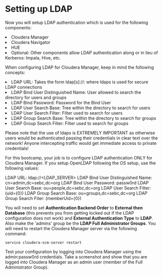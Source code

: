 # Setting up LDAP

Now you will setup LDAP authentication which is used for the following components:

<li>Cloudera Manager</li>
<li>Cloudera Navigator</li>
<li>HUE</li>
<li>Optional: Other components allow LDAP authentication along or in lieu of Kerberos: Impala, Hive, etc.</li>

When configuring LDAP for Cloudera Manager, keep in mind the following concepts:

<li>LDAP URL: Takes the form ldap[s]://<LDAP_SERVER>:<PORT> where ldaps is used for secure LDAP connections</li>
<li>LDAP Bind User Distinguished Name: User allowed to search the directory for users and groups</li>
<li>LDAP Bind Password: Password for the Bind User</li>
<li>LDAP User Search Base: Tree within the directory to search for users</li>
<li>LDAP User Search Filter: Filter used to search for users</li>
<li>LDAP Group Search Base: Tree within the directory to search for groups</li>
<li>LDAP Group Search Filter: Filter used to search for groups</li>

Please note that the use of ldaps is EXTREMELY IMPORTANT as otherwise users would be authenticated passing their credentials in clear text over the network! Anyone intercepting traffic would get immediate access to private credentials!

For this bootcamp, your job is to configure LDAP authentication ONLY for Cloudera Manager. If you setup OpenLDAP following the OS setup, use the following values:

LDAP URL: ldap://<LDAP_SERVER>
LDAP Bind User Distinguished Name: cn=admin,dc=sebc,dc=org
LDAP Bind User Password: passw0rd
LDAP User Search Base: ou=people,dc=sebc,dc=org
LDAP User Search Filter: (uid={0})
LDAP Group Search Base: ou=groups,dc=sebc,dc=org
LDAP Group Search Fiter: (memberUid={0})

You will need to set <b>Authentication Backend Order</b> to <b>External then Database</b> (this prevents you from getting locked out if the LDAP configuration does not work) and <b>External Authentication Type</b> to <b>LDAP</b>. Also make the 'admins' group be the <b>LDAP Full Administrator Groups</b>. You will need to restart the Cloudera Manager server via the following command:

```
service cloudera-scm-server restart
```

Test your configuration by logging into Cloudera Manager using the admin:passw0rd credentials. Take a screenshot and show that you are logged into Cloudera Manager as an admin user (member of the Full Administrator Group).
